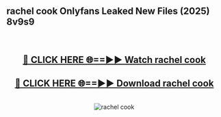 <h2>rachel cook Onlyfans Leaked New Files (2025) 8v9s9</h2>
<br>
<div align="center">
<h2><a href="https://mediafiles.top/rachel_cook&ref=git" rel="nofollow">🔴 CLICK HERE 🌐==►► Watch rachel cook</a></h2>
<h2><a href="https://mediafiles.top/rachel_cook&ref=git" rel="nofollow">🔴 CLICK HERE 🌐==►► Download rachel cook</a></h2>
<br>
<a href="https://mediafiles.top/rachel_cook&ref=git" rel="nofollow" data-target="animated-image.originalLink"><img src="https://i.ibb.co.com/xMMVF88/686577567.gif" alt="rachel cook" style="max-width: 100%; display: inline-block;" data-target="animated-image.originalImage"></a>
</div>
<br>
<br>